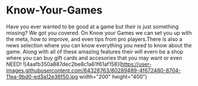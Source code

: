 # Know-Your-Games
Have you ever wanted to be good at a game but their is just something missing? We got you covered. On Know your Games we can set you up with the meta, how to improve, and even tips from pro players.There is also a news selection where you can know everything you need to know about the game. Along with all of these amazing features their will evern be a shop where you can buy gift cards and accesories that you may want or even NEED! 
![4aafb350a887dec2be8c1a61f61af158](https://user-images.githubusercontent.com/64328763/80289489-4f672480-8704-11ea-9bd0-ed3a12e36f50.jpg width="200" height="400")
